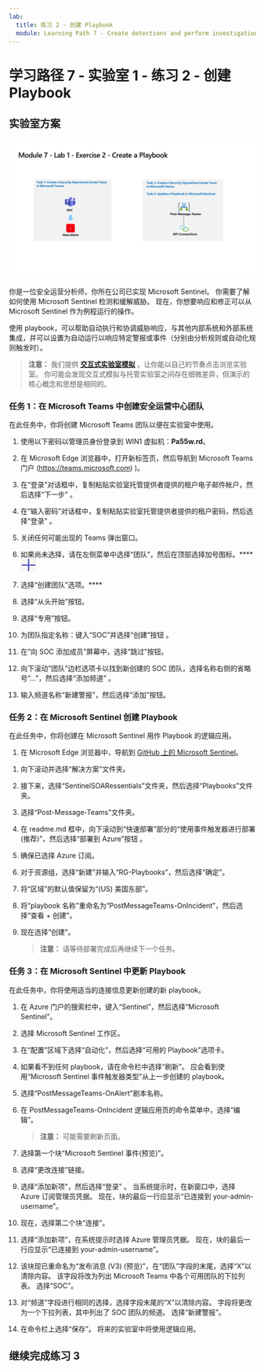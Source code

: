 ```yaml
---
lab:
  title: 练习 2 - 创建 Playbook
  module: Learning Path 7 - Create detections and perform investigations using Microsoft Sentinel
---
```


# 学习路径 7 - 实验室 1 - 练习 2 - 创建 Playbook

## 实验室方案

![实验室概述。](../Media/SC-200-Lab_Diagrams_Mod7_L1_Ex2.png)

你是一位安全运营分析师，你所在公司已实现 Microsoft Sentinel。 你需要了解如何使用 Microsoft Sentinel 检测和缓解威胁。 现在，你想要响应和修正可以从 Microsoft Sentinel 作为例程运行的操作。

使用 playbook，可以帮助自动执行和协调威胁响应，与其他内部系统和外部系统集成，并可以设置为自动运行以响应特定警报或事件（分别由分析规则或自动化规则触发时）。 

>**注意：** 我们提供 **[交互式实验室模拟](https://mslabs.cloudguides.com/guides/SC-200%20Lab%20Simulation%20-%20Create%20a%20playbook)** ，让你能以自己的节奏点击浏览实验室。 你可能会发现交互式模拟与托管实验室之间存在细微差异，但演示的核心概念和思想是相同的。

### 任务 1：在 Microsoft Teams 中创建安全运营中心团队

在此任务中，你将创建 Microsoft Teams 团队以便在实验室中使用。

1. 使用以下密码以管理员身份登录到 WIN1 虚拟机：**Pa55w.rd**。  

1. 在 Microsoft Edge 浏览器中，打开新标签页，然后导航到 Microsoft Teams 门户 (https://teams.microsoft.com) )。

1. 在“登录”对话框中，复制粘贴实验室托管提供者提供的租户电子邮件帐户，然后选择“下一步”  。

1. 在“输入密码”对话框中，复制粘贴实验室托管提供者提供的租户密码，然后选择“登录”  。

1. 关闭任何可能出现的 Teams 弹出窗口。

1. 如果尚未选择，请在左侧菜单中选择“团队”，然后在顶部选择加号图标。****![](../Media/plus-sign-icon-lab.png)

1. 选择“创建团队”选项。****

1. 选择“从头开始”按钮。

1. 选择“专用”按钮。

1. 为团队指定名称：键入“SOC”并选择“创建”按钮 。

1. 在“向 SOC 添加成员”屏幕中，选择“跳过”按钮。 

1. 向下滚动“团队”边栏选项卡以找到新创建的 SOC 团队，选择名称右侧的省略号“...”，然后选择“添加频道” 。

1. 输入频道名称“新建警报”，然后选择“添加”按钮。


### 任务 2：在 Microsoft Sentinel 创建 Playbook

在此任务中，你将创建在 Microsoft Sentinel 用作 Playbook 的逻辑应用。

1. 在 Microsoft Edge 浏览器中，导航到 [GitHub 上的 Microsoft Sentinel](https://github.com/Azure/Azure-Sentinel)。

<!--- the Azure portal at https://portal.azure.com.

1. In the **Sign in** dialog box, copy and paste in the **Tenant Email** account provided by your lab hosting provider and then select **Next**.

1. In the **Enter password** dialog box, copy and paste in the **Tenant Password** provided by your lab hosting provider and then select **Sign in**.

1. In the Search bar of the Azure portal, type *Sentinel*, then select **Microsoft Sentinel**.

1. Select your Microsoft Sentinel Workspace you created earlier.

1. Select the **Community** page under the *Content management* area on the left side of the page.

1. On the right pane, select the **Onboard community content** link. This opens a new tab in the Microsoft Edge Browser for Microsoft Sentinel GitHub content. **Hint:** You might need to scroll right to see the link. Alternatively, follow this link instead: [Microsoft Sentinel on GitHub](https://github.com/Azure/Azure-Sentinel). --->

1. 向下滚动并选择“解决方案”文件夹。

1. 接下来，选择“SentinelSOARessentials”文件夹，然后选择“Playbooks”文件夹。

1. 选择“Post-Message-Teams”文件夹。

1. 在 readme.md 框中，向下滚动到“快速部署”部分的“使用事件触发器进行部署(推荐)”，然后选择“部署到 Azure”按钮 。  

1. 确保已选择 Azure 订阅。

1. 对于资源组，选择“新建”并输入“RG-Playbooks”，然后选择“确定”。

1. 将“区域”的默认值保留为“(US) 美国东部”。

1. 将“playbook 名称”重命名为“PostMessageTeams-OnIncident”，然后选择“查看 + 创建”。

1. 现在选择“创建”。 

    >**注意：** 请等待部署完成后再继续下一个任务。

### 任务 3：在 Microsoft Sentinel 中更新 Playbook

在此任务中，你将使用适当的连接信息更新创建的新 playbook。

1. 在 Azure 门户的搜索栏中，键入“Sentinel”，然后选择“Microsoft Sentinel”。

1. 选择 Microsoft Sentinel 工作区。

1. 在“配置”区域下选择“自动化”，然后选择“可用的 Playbook”选项卡。

1. 如果看不到任何 playbook，请在命令栏中选择“刷新”。 应会看到使用“Microsoft Sentinel 事件触发器类型”从上一步创建的 playbook。

1. 选择“PostMessageTeams-OnAlert”剧本名称。

1. 在 PostMessageTeams-OnIncident 逻辑应用页的命令菜单中，选择“编辑”。

    >**注意：** 可能需要刷新页面。

1. 选择第一个块“Microsoft Sentinel 事件(预览)”。

1. 选择“更改连接”链接。

1. 选择“添加新项”，然后选择“登录” 。 当系统提示时，在新窗口中，选择 Azure 订阅管理员凭据。 现在，块的最后一行应显示“已连接到 your-admin-username”。

1. 现在，选择第二个块“连接”。

1. 选择“添加新项”，在系统提示时选择 Azure 管理员凭据。 现在，块的最后一行应显示“已连接到 your-admin-username”。

1. 该块现已重命名为“发布消息 (V3) (预览)”，在“团队”字段的末尾，选择“X”以清除内容。 该字段将改为列出 Microsoft Teams 中各个可用团队的下拉列表。 选择“SOC”。

1. 对“频道”字段进行相同的选择，选择字段末尾的“X”以清除内容。 字段将更改为一个下拉列表，其中列出了 SOC 团队的频道。 选择“新建警报”。

1. 在命令栏上选择“保存”。 将来的实验室中将使用逻辑应用。

## 继续完成练习 3
